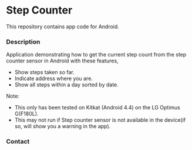 # Step Counter
This repository contains app code for Android. 
### Description
Application demonstrating how to get the current step count from the step counter sensor in Android with these features,

 - Show steps taken so far.
 - Indicate address where you are.
 - Show all steps within a day sorted by date.

Note:
 
 - This only has been tested on Kitkat (Android 4.4) on the LG Optimus G(F180L).
 - This may not run if Step counter sensor is not available in the device(if so, will show you a warning in the app).
 
### Contact



